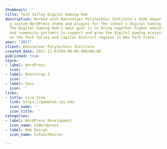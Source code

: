 ```yaml
---
thumbnail: ''
title: Tech Valley Digital Gaming Hub
description: Worked with Rensselaer Polytechnic Institute's GSAS department to design/develop
  a custom WordPress theme and plugins for the school's Digital Gaming Hub website.
  The Digital Gaming Hub's main goal is to bring together higher education, industry,
  and community partners to support and grow the digital gaming ecosystem centered
  on the Tech Valley and Capital District regions in New York State.
year: "2017"
client: Rensselear Polytechnic Institute
created_date: 2017-11-01T04:00:00.000+00:00
published: true
stack:
- label: WordPress
  icon: ''
- label: Bootstrap 3
  icon: ''
- label: Sass
  icon: ''
links:
- title: Live Site
  link: https://gamehub.rpi.edu
  icon_name: ''
  icon_title: ''
categories:
- label: WordPress Development
  icon_name: SiWordpress
- label: Web Design
  icon_name: GiPaintRoller

---
```

